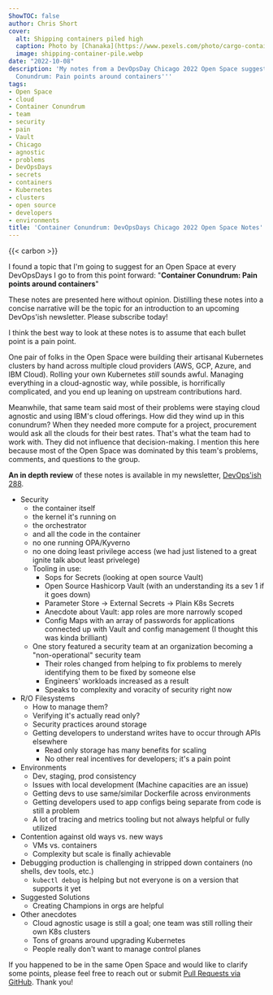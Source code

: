 ```yaml
---
ShowTOC: false
author: Chris Short
cover:
  alt: Shipping containers piled high
  caption: Photo by [Chanaka](https://www.pexels.com/photo/cargo-container-lot-906494/)
  image: shipping-container-pile.webp
date: "2022-10-08"
description: 'My notes from a DevOpsDay Chicago 2022 Open Space suggestion: ''Container
  Conundrum: Pain points around containers'''
tags:
- Open Space
- cloud
- Container Conundrum
- team
- security
- pain
- Vault
- Chicago
- agnostic
- problems
- DevOpsDays
- secrets
- containers
- Kubernetes
- clusters
- open source
- developers
- environments
title: 'Container Conundrum: DevOpsDays Chicago 2022 Open Space Notes'
---
```


{{< carbon >}}

I found a topic that I'm going to suggest for an Open Space at every DevOpsDays I go to from this point forward: "**Container Conundrum: Pain points around containers**"

These notes are presented here without opinion. Distilling these notes into a concise narrative will be the topic for an introduction to an upcoming DevOps'ish newsletter. Please subscribe today!


I think the best way to look at these notes is to assume that each bullet point is a pain point.

One pair of folks in the Open Space were building their artisanal Kubernetes clusters by hand across multiple cloud providers (AWS, GCP, Azure, and IBM Cloud). Rolling your own Kubernetes *still* sounds awful. Managing everything in a cloud-agnostic way, while possible, is horrifically complicated, and you end up leaning on upstream contributions hard.

Meanwhile, that same team said most of their problems were staying cloud agnostic and using IBM's cloud offerings. How did they wind up in this conundrum? When they needed more compute for a project, procurement would ask all the clouds for their best rates. That's what the team had to work with. They did not influence that decision-making. I mention this here because most of the Open Space was dominated by this team's problems, comments, and questions to the group.

**An in depth review** of these notes is available in my newsletter, [DevOps'ish 288](https://devopsish.com/288/).

* Security
  * the container itself
  * the kernel it's running on
  * the orchestrator
  * and all the code in the container
  * no one running OPA/Kyverno
  * no one doing least privilege access (we had just listened to a great ignite talk about least privelege)
  * Tooling in use:
    * Sops for Secrets (looking at open source Vault)
    * Open Source Hashicorp Vault (with an understanding its a sev 1 if it goes down)
    * Parameter Store → External Secrets → Plain K8s Secrets
    * Anecdote about Vault: app roles are more narrowly scoped
    * Config Maps with an array of passwords for applications connected up with Vault and config management (I thought this was kinda brilliant)
  * One story featured a security team at an organization becoming a "non-operational" security team
    * Their roles changed from helping to fix problems to merely identifying them to be fixed by someone else
    * Engineers' workloads increased as a result
    * Speaks to complexity and voracity of security right now
* R/O Filesystems
  * How to manage them?
  * Verifying it's actually read only?
  * Security practices around storage
  * Getting developers to understand writes have to occur through APIs elsewhere
    * Read only storage has many benefits for scaling
    * No other real incentives for developers; it's a pain point
* Environments
  * Dev, staging, prod consistency
  * Issues with local development (Machine capacities are an issue)
  * Getting devs to use same/similar Dockerfile across environments
  * Getting developers used to app configs being separate from code is still a problem
  * A lot of tracing and metrics tooling but not always helpful or fully utilized
* Contention against old ways vs. new ways
  * VMs vs. containers
  * Complexity but scale is finally achievable
* Debugging production is challenging in stripped down containers (no shells, dev tools, etc.)
  * `kubectl debug` is helping but not everyone is on a version that supports it yet
* Suggested Solutions
  * Creating Champions in orgs are helpful
* Other anecdotes
  * Cloud agnostic usage is still a goal; one team was still rolling their own K8s clusters
  * Tons of groans around upgrading Kubernetes
  * People really don't want to manage control planes

If you happened to be in the same Open Space and would like to clarify some points, please feel free to reach out or submit [Pull Requests via GitHub](https://github.com/chris-short/chrisshort.net/tree/main/content/post/container-conundrum-chicago-open-space). Thank you!

